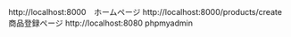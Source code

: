 http://localhost:8000　ホームページ
http://localhost:8000/products/create　商品登録ページ
http://localhost:8080 phpmyadmin
